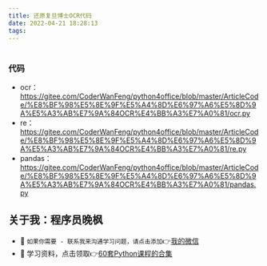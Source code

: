 ```yaml
---
title: 还原复旦博士OCR代码
date: 2022-04-21 18:28:13
tags:
---
```


# 




### 代码

- ocr：https://gitee.com/CoderWanFeng/python4office/blob/master/ArticleCode/%E8%BF%98%E5%8E%9F%E5%A4%8D%E6%97%A6%E5%8D%9A%E5%A3%AB%E7%9A%84OCR%E4%BB%A3%E7%A0%81/ocr.py
- re：https://gitee.com/CoderWanFeng/python4office/blob/master/ArticleCode/%E8%BF%98%E5%8E%9F%E5%A4%8D%E6%97%A6%E5%8D%9A%E5%A3%AB%E7%9A%84OCR%E4%BB%A3%E7%A0%81/re.py
- pandas：https://gitee.com/CoderWanFeng/python4office/blob/master/ArticleCode/%E8%BF%98%E5%8E%9F%E5%A4%8D%E6%97%A6%E5%8D%9A%E5%A3%AB%E7%9A%84OCR%E4%BB%A3%E7%A0%81/pandas.py


## 关于我：程序员晚枫
- 💬 ``如果你需要 - 联系我来沟通学习问题，请点击添加``👉[我的微信](https://www.python-office.com/assets/img/qr-code.b0c382a8.jpg)
- 🎁 学习资料，点击领取👉[60套Python课程的合集](http://www.python4office.cn/vedio-course/)
